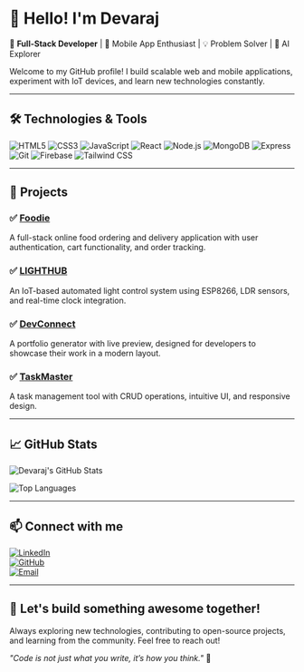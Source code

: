 # 👋 Hello! I'm Devaraj

🚀 **Full-Stack Developer** | 📱 Mobile App Enthusiast | 💡 Problem Solver | 🤖 AI Explorer

Welcome to my GitHub profile! I build scalable web and mobile applications, experiment with IoT devices, and learn new technologies constantly.

---

## 🛠 Technologies & Tools

![HTML5](https://img.shields.io/badge/HTML5-E34F26?style=flat&logo=html5&logoColor=white)
![CSS3](https://img.shields.io/badge/CSS3-1572B6?style=flat&logo=css3&logoColor=white)
![JavaScript](https://img.shields.io/badge/JavaScript-F7DF1E?style=flat&logo=javascript&logoColor=black)
![React](https://img.shields.io/badge/React-61DAFB?style=flat&logo=react&logoColor=black)
![Node.js](https://img.shields.io/badge/Node.js-339933?style=flat&logo=nodedotjs&logoColor=white)
![MongoDB](https://img.shields.io/badge/MongoDB-47A248?style=flat&logo=mongodb&logoColor=white)
![Express](https://img.shields.io/badge/Express-000000?style=flat&logo=express&logoColor=white)
![Git](https://img.shields.io/badge/Git-F05032?style=flat&logo=git&logoColor=white)
![Firebase](https://img.shields.io/badge/Firebase-FFCA28?style=flat&logo=firebase&logoColor=black)
![Tailwind CSS](https://img.shields.io/badge/Tailwind_CSS-38B2AC?style=flat&logo=tailwind-css&logoColor=white)

---

## 📂 Projects

### ✅ [Foodie](https://github.com/Devaraj01311/Foodie)  
A full-stack online food ordering and delivery application with user authentication, cart functionality, and order tracking.

### ✅ [LIGHTHUB](https://github.com/Devaraj01311/LIGHTHUB)  
An IoT-based automated light control system using ESP8266, LDR sensors, and real-time clock integration.

### ✅ [DevConnect](https://github.com/Devaraj01311/DevConnect)  
A portfolio generator with live preview, designed for developers to showcase their work in a modern layout.

### ✅ [TaskMaster](https://github.com/Devaraj01311/TaskMaster)  
A task management tool with CRUD operations, intuitive UI, and responsive design.

---

## 📈 GitHub Stats

![Devaraj's GitHub Stats](https://github-readme-stats.vercel.app/api?username=Devaraj01311&show_icons=true&theme=radical)

![Top Languages](https://github-readme-stats.vercel.app/api/top-langs/?username=Devaraj01311&layout=compact&theme=radical)

---

## 📫 Connect with me

[![LinkedIn](https://img.shields.io/badge/LinkedIn-0077B5?style=flat&logo=linkedin&logoColor=white)](https://linkedin.com/in/devaraj)  
[![GitHub](https://img.shields.io/badge/GitHub-181717?style=flat&logo=github&logoColor=white)](https://github.com/Devaraj01311)  
[![Email](https://img.shields.io/badge/Email-D14836?style=flat&logo=gmail&logoColor=white)](mailto:devarajldev01@gmail.com)

---

## 💬 Let's build something awesome together!

Always exploring new technologies, contributing to open-source projects, and learning from the community. Feel free to reach out!

_"Code is not just what you write, it’s how you think."_ 🚀
